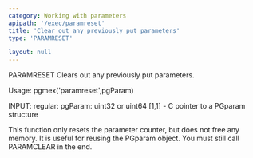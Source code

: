```yaml
---
category: Working with parameters
apipath: '/exec/paramreset'
title: 'Clear out any previously put parameters'
type: 'PARAMRESET'

layout: null
---
```


 PARAMRESET Clears out any previously put parameters.

 Usage: pgmex('paramreset',pgParam)

 INPUT:
   regular:
     pgParam: uint32 or uint64 [1,1] - C pointer to a PGparam structure

 This function only resets the parameter counter, but does not free any
 memory. It is useful for reusing the PGparam object. You must still call
 PARAMCLEAR in the end.
